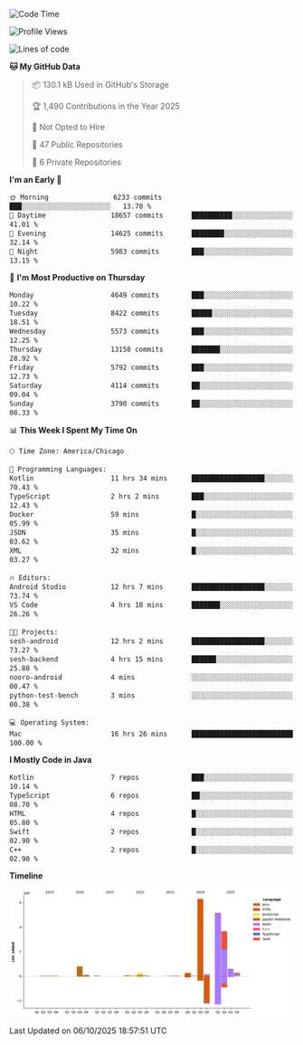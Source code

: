 <!--START_SECTION:waka-->
![Code Time](http://img.shields.io/badge/Code%20Time-1%2C567%20hrs%2041%20mins-blue)

![Profile Views](http://img.shields.io/badge/Profile%20Views-0-blue)

![Lines of code](https://img.shields.io/badge/From%20Hello%20World%20I%27ve%20Written-17.7%20million%20lines%20of%20code-blue)

**🐱 My GitHub Data** 

> 📦 130.1 kB Used in GitHub's Storage 
 > 
> 🏆 1,490 Contributions in the Year 2025
 > 
> 🚫 Not Opted to Hire
 > 
> 📜 47 Public Repositories 
 > 
> 🔑 6 Private Repositories 
 > 
**I'm an Early 🐤** 

```text
🌞 Morning                6233 commits        ███░░░░░░░░░░░░░░░░░░░░░░   13.70 % 
🌆 Daytime                18657 commits       ██████████░░░░░░░░░░░░░░░   41.01 % 
🌃 Evening                14625 commits       ████████░░░░░░░░░░░░░░░░░   32.14 % 
🌙 Night                  5983 commits        ███░░░░░░░░░░░░░░░░░░░░░░   13.15 % 
```
📅 **I'm Most Productive on Thursday** 

```text
Monday                   4649 commits        ███░░░░░░░░░░░░░░░░░░░░░░   10.22 % 
Tuesday                  8422 commits        █████░░░░░░░░░░░░░░░░░░░░   18.51 % 
Wednesday                5573 commits        ███░░░░░░░░░░░░░░░░░░░░░░   12.25 % 
Thursday                 13158 commits       ███████░░░░░░░░░░░░░░░░░░   28.92 % 
Friday                   5792 commits        ███░░░░░░░░░░░░░░░░░░░░░░   12.73 % 
Saturday                 4114 commits        ██░░░░░░░░░░░░░░░░░░░░░░░   09.04 % 
Sunday                   3790 commits        ██░░░░░░░░░░░░░░░░░░░░░░░   08.33 % 
```


📊 **This Week I Spent My Time On** 

```text
🕑︎ Time Zone: America/Chicago

💬 Programming Languages: 
Kotlin                   11 hrs 34 mins      ██████████████████░░░░░░░   70.43 % 
TypeScript               2 hrs 2 mins        ███░░░░░░░░░░░░░░░░░░░░░░   12.43 % 
Docker                   59 mins             █░░░░░░░░░░░░░░░░░░░░░░░░   05.99 % 
JSON                     35 mins             █░░░░░░░░░░░░░░░░░░░░░░░░   03.62 % 
XML                      32 mins             █░░░░░░░░░░░░░░░░░░░░░░░░   03.27 % 

🔥 Editors: 
Android Studio           12 hrs 7 mins       ██████████████████░░░░░░░   73.74 % 
VS Code                  4 hrs 18 mins       ███████░░░░░░░░░░░░░░░░░░   26.26 % 

🐱‍💻 Projects: 
sesh-android             12 hrs 2 mins       ██████████████████░░░░░░░   73.27 % 
sesh-backend             4 hrs 15 mins       ██████░░░░░░░░░░░░░░░░░░░   25.88 % 
nooro-android            4 mins              ░░░░░░░░░░░░░░░░░░░░░░░░░   00.47 % 
python-test-bench        3 mins              ░░░░░░░░░░░░░░░░░░░░░░░░░   00.38 % 

💻 Operating System: 
Mac                      16 hrs 26 mins      █████████████████████████   100.00 % 
```

**I Mostly Code in Java** 

```text
Kotlin                   7 repos             ███░░░░░░░░░░░░░░░░░░░░░░   10.14 % 
TypeScript               6 repos             ██░░░░░░░░░░░░░░░░░░░░░░░   08.70 % 
HTML                     4 repos             █░░░░░░░░░░░░░░░░░░░░░░░░   05.80 % 
Swift                    2 repos             █░░░░░░░░░░░░░░░░░░░░░░░░   02.90 % 
C++                      2 repos             █░░░░░░░░░░░░░░░░░░░░░░░░   02.90 % 
```



**Timeline**

![Lines of Code chart](https://raw.githubusercontent.com/phanijsp/phanijsp/main/assets/bar_graph.png)


 Last Updated on 06/10/2025 18:57:51 UTC
<!--END_SECTION:waka-->
